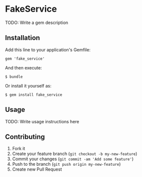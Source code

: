 # FakeService

TODO: Write a gem description

## Installation

Add this line to your application's Gemfile:

    gem 'fake_service'

And then execute:

    $ bundle

Or install it yourself as:

    $ gem install fake_service

## Usage

TODO: Write usage instructions here

## Contributing

1. Fork it
2. Create your feature branch (`git checkout -b my-new-feature`)
3. Commit your changes (`git commit -am 'Add some feature'`)
4. Push to the branch (`git push origin my-new-feature`)
5. Create new Pull Request
